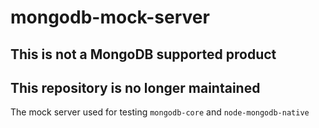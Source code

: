 # mongodb-mock-server

## This is not a MongoDB supported product

## This repository is no longer maintained

The mock server used for testing `mongodb-core` and `node-mongodb-native`
